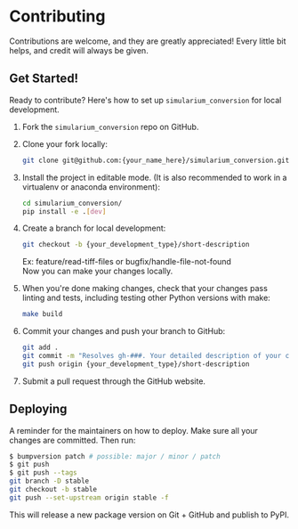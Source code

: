 # Contributing

Contributions are welcome, and they are greatly appreciated! Every little bit
helps, and credit will always be given.

## Get Started!
Ready to contribute? Here's how to set up `simularium_conversion` for local development.

1. Fork the `simularium_conversion` repo on GitHub.

2. Clone your fork locally:

    ```bash
    git clone git@github.com:{your_name_here}/simularium_conversion.git
    ```

3. Install the project in editable mode. (It is also recommended to work in a virtualenv or anaconda environment):

    ```bash
    cd simularium_conversion/
    pip install -e .[dev]
    ```

4. Create a branch for local development:

    ```bash
    git checkout -b {your_development_type}/short-description
    ```

    Ex: feature/read-tiff-files or bugfix/handle-file-not-found<br>
    Now you can make your changes locally.

5. When you're done making changes, check that your changes pass linting and
   tests, including testing other Python versions with make:

    ```bash
    make build
    ```

6. Commit your changes and push your branch to GitHub:

    ```bash
    git add .
    git commit -m "Resolves gh-###. Your detailed description of your changes."
    git push origin {your_development_type}/short-description
    ```

7. Submit a pull request through the GitHub website.

## Deploying

A reminder for the maintainers on how to deploy.
Make sure all your changes are committed.
Then run:

```bash
$ bumpversion patch # possible: major / minor / patch
$ git push
$ git push --tags
git branch -D stable
git checkout -b stable
git push --set-upstream origin stable -f
```

This will release a new package version on Git + GitHub and publish to PyPI.
